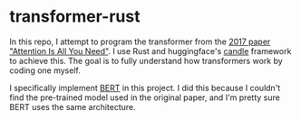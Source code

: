 # transformer-rust
In this repo, I attempt to program the transformer from the [2017 paper "Attention Is All You Need"](https://arxiv.org/abs/1706.03762). I use Rust and huggingface's [candle](https://github.com/huggingface/candle) framework to achieve this. The goal is to fully understand how transformers work by coding one myself.

I specifically implement [BERT](https://huggingface.co/bert-large-uncased) in this project. I did this because I couldn't find the pre-trained model used in the original paper, and I'm pretty sure BERT uses the same architecture.